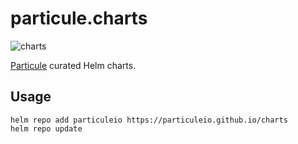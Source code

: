 # particule.charts

![charts](https://github.com/particuleio/charts/workflows/charts/badge.svg)

[Particule](https://particule.io/en) curated Helm charts.

## Usage

```console
helm repo add particuleio https://particuleio.github.io/charts
helm repo update
```

